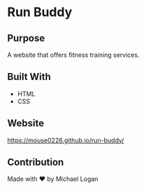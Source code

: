 # Run Buddy

## Purpose
A website that offers fitness training services.

## Built With
* HTML
* CSS

## Website
https://mouse0226.github.io/run-buddy/

## Contribution
Made with ❤️ by Michael Logan
